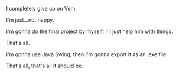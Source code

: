 I completely give up on Vem.

I'm just...not happy.

I'm gonna do the final project by myself. I'll just help him with things.

That's all.

I'm gonna use Java Swing, then I'm gonna export it as an .exe file.

That's all, that's all it should be.

